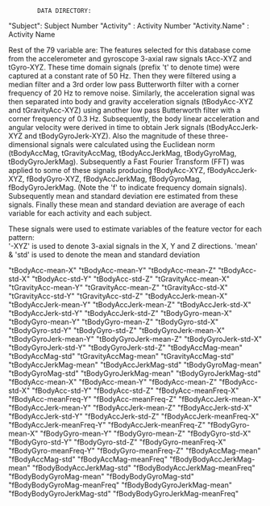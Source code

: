 			DATA DIRECTORY: 
"Subject": 	Subject Number 
"Activity" : Activity Number
"Activity.Name" : Activity Name 


Rest of the 79 variable are:
The features selected for this database come from the accelerometer and gyroscope 3-axial raw signals tAcc-XYZ and tGyro-XYZ. These time domain signals (prefix 't' to denote time) were captured at a constant rate of 50 Hz. Then they were filtered using a median filter and a 3rd order low pass Butterworth filter with a corner frequency of 20 Hz to remove noise. Similarly, the acceleration signal was then separated into body and gravity acceleration signals (tBodyAcc-XYZ and tGravityAcc-XYZ) using another low pass Butterworth filter with a corner frequency of 0.3 Hz. 
Subsequently, the body linear acceleration and angular velocity were derived in time to obtain Jerk signals (tBodyAccJerk-XYZ and tBodyGyroJerk-XYZ). Also the magnitude of these three-dimensional signals were calculated using the Euclidean norm (tBodyAccMag, tGravityAccMag, tBodyAccJerkMag, tBodyGyroMag, tBodyGyroJerkMag). 
Subsequently a Fast Fourier Transform (FFT) was applied to some of these signals producing fBodyAcc-XYZ, fBodyAccJerk-XYZ, fBodyGyro-XYZ, fBodyAccJerkMag, fBodyGyroMag, fBodyGyroJerkMag. (Note the 'f' to indicate frequency domain signals). 
Subsequently mean and standard deviation ere estimated from these signals. 
Finally these mean and standard deviation are average of each variable for each activity and each subject.

These signals were used to estimate variables of the feature vector for each pattern:  
'-XYZ' is used to denote 3-axial signals in the X, Y and Z directions.
'mean' & 'std' is used to denote the mean and standard deviation


"tBodyAcc-mean-X" 
"tBodyAcc-mean-Y" 
"tBodyAcc-mean-Z" 
"tBodyAcc-std-X" 
"tBodyAcc-std-Y" 
"tBodyAcc-std-Z" 
"tGravityAcc-mean-X" 
"tGravityAcc-mean-Y" 
"tGravityAcc-mean-Z" 
"tGravityAcc-std-X" 
"tGravityAcc-std-Y" 
"tGravityAcc-std-Z" 
"tBodyAccJerk-mean-X" 
"tBodyAccJerk-mean-Y" 
"tBodyAccJerk-mean-Z" 
"tBodyAccJerk-std-X" 
"tBodyAccJerk-std-Y" 
"tBodyAccJerk-std-Z" 
"tBodyGyro-mean-X" 
"tBodyGyro-mean-Y" 
"tBodyGyro-mean-Z" 
"tBodyGyro-std-X" 
"tBodyGyro-std-Y" 
"tBodyGyro-std-Z" 
"tBodyGyroJerk-mean-X" 
"tBodyGyroJerk-mean-Y" 
"tBodyGyroJerk-mean-Z" 
"tBodyGyroJerk-std-X" 
"tBodyGyroJerk-std-Y" 
"tBodyGyroJerk-std-Z" 
"tBodyAccMag-mean" 
"tBodyAccMag-std" 
"tGravityAccMag-mean" 
"tGravityAccMag-std" 
"tBodyAccJerkMag-mean" 
"tBodyAccJerkMag-std" 
"tBodyGyroMag-mean" 
"tBodyGyroMag-std" 
"tBodyGyroJerkMag-mean" 
"tBodyGyroJerkMag-std" 
"fBodyAcc-mean-X" 
"fBodyAcc-mean-Y" 
"fBodyAcc-mean-Z" 
"fBodyAcc-std-X" 
"fBodyAcc-std-Y" 
"fBodyAcc-std-Z" 
"fBodyAcc-meanFreq-X" 
"fBodyAcc-meanFreq-Y" 
"fBodyAcc-meanFreq-Z" 
"fBodyAccJerk-mean-X" 
"fBodyAccJerk-mean-Y" 
"fBodyAccJerk-mean-Z" 
"fBodyAccJerk-std-X" 
"fBodyAccJerk-std-Y" 
"fBodyAccJerk-std-Z" 
"fBodyAccJerk-meanFreq-X" 
"fBodyAccJerk-meanFreq-Y" 
"fBodyAccJerk-meanFreq-Z" 
"fBodyGyro-mean-X" 
"fBodyGyro-mean-Y" 
"fBodyGyro-mean-Z" 
"fBodyGyro-std-X" 
"fBodyGyro-std-Y" 
"fBodyGyro-std-Z" 
"fBodyGyro-meanFreq-X" 
"fBodyGyro-meanFreq-Y" 
"fBodyGyro-meanFreq-Z" 
"fBodyAccMag-mean" 
"fBodyAccMag-std" 
"fBodyAccMag-meanFreq" 
"fBodyBodyAccJerkMag-mean" 
"fBodyBodyAccJerkMag-std" 
"fBodyBodyAccJerkMag-meanFreq" 
"fBodyBodyGyroMag-mean" 
"fBodyBodyGyroMag-std" 
"fBodyBodyGyroMag-meanFreq" 
"fBodyBodyGyroJerkMag-mean" 
"fBodyBodyGyroJerkMag-std" 
"fBodyBodyGyroJerkMag-meanFreq"

